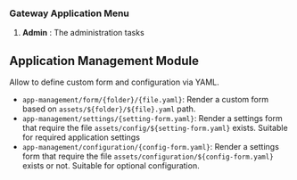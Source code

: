 ### Gateway Application Menu

1. **Admin** : The administration tasks

## Application Management Module

Allow to define custom form and configuration via YAML.

- `app-management/form/{folder}/{file.yaml}`: Render a custom form based on `assets/${folder}/${file}.yaml` path.
- `app-management/settings/{setting-form.yaml}`: Render a settings form that require the file `assets/config/${setting-form.yaml}` exists. Suitable for required application settings
- `app-management/configuration/{config-form.yaml}`: Render a settings form that require the file `assets/configuration/${config-form.yaml}` exists or not. Suitable for optional configuration.
